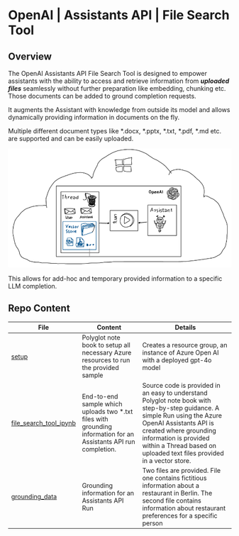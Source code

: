# OpenAI | Assistants API | File Search Tool 

## Overview

The OpenAI Assistants API File Search Tool is designed to empower assistants with the ability to access and retrieve information from ***uploaded files*** seamlessly without further preparation like embedding, chunking etc. Those documents can be added to ground completion requests.

It augments the Assistant with knowledge from outside its model and allows dynamically providing information in documents on the fly.

Multiple different document types like *.docx, *.pptx, *.txt, *.pdf, *.md etc. are supported and can be easily uploaded.

![Overview](./media/img/overview.png)

This allows for add-hoc and temporary provided information to a specific LLM completion.

## Repo Content

| File | Content | Details |
| ---- | ------- | ------- |
| [setup](./setup/setup.ipynb) | Polyglot note book to setup all necessary Azure resources to run the provided sample | Creates a resource group, an instance of Azure Open AI with a deployed gpt-4o model |
| [file_search_tool_ipynb](./src/file_search_tool.ipynb) | End-to-end sample which uploads two *.txt files with grounding information for an Assistants API run completion.  | Source code is provided in an easy to understand Polyglot note book with step-by-step guidance. A simple Run using the Azure OpenAI Assistants API is created where grounding information is provided within a Thread based on uploaded text files provided in a vector store. |
| [grounding_data](./assets/grounding_data/) | Grounding information for an Assistants API Run | Two files are provided. File one contains fictitious information about a restaurant in Berlin. The second file contains information about restaurant preferences for a specific person  |